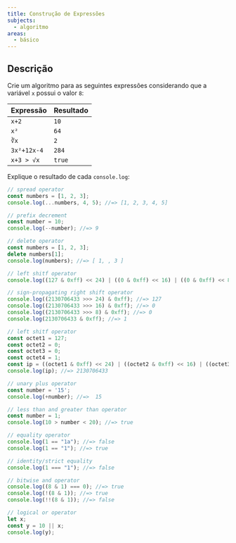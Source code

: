 ```yaml
---
title: Construção de Expressões
subjects:
  - algoritmo
areas:
  - básico
---
```


## Descrição

Crie um algoritmo para as seguintes expressões considerando que a variável `x` possui o valor `8`:

| Expressão   | Resultado |
| ----------- | --------- |
| `x+2`       | `10`      |
| `x²`        | `64`      |
| `∛x`        | `2`       |
| `3x²+12x-4` | `284`     |
| `x+3 > √x`  | `true`    |

Explique o resultado de cada `console.log`:

```js
// spread operator
const numbers = [1, 2, 3];
console.log(...numbers, 4, 5); //=> [1, 2, 3, 4, 5]
```

```js
// prefix decrement
const number = 10;
console.log(--number); //=> 9
```

```js
// delete operator
const numbers = [1, 2, 3];
delete numbers[1];
console.log(numbers); //=> [ 1, , 3 ]
```

```js
// left shitf operator
console.log((127 & 0xff) << 24) | ((0 & 0xff) << 16) | ((0 & 0xff) << 8) | (1 & 0xff)); //=> 2130706433
```

```js
// sign-propagating right shift operator
console.log((2130706433 >>> 24) & 0xff); //=> 127
console.log((2130706433 >>> 16) & 0xff); //=> 0
console.log((2130706433 >>> 8) & 0xff); //=> 0
console.log(2130706433 & 0xff); //=> 1
```

```js
// left shitf operator
const octet1 = 127;
const octet2 = 0;
const octet3 = 0;
const octet4 = 1;
const ip = ((octet1 & 0xff) << 24) | ((octet2 & 0xff) << 16) | ((octet3 & 0xff) << 8) | (octet4 & 0xff);
console.log(ip); //=> 2130706433
```

```js
// unary plus operator
const number = '15';
console.log(+number); //=>  15
```

```js
// less than and greater than operator
const number = 1;
console.log(10 > number < 20); //=> true
```

```js
// equality operator
console.log(1 == "1a"); //=> false
console.log(1 == "1"); //=> true
```

```js
// identity/strict equality
console.log(1 === "1"); //=> false
```

```js
// bitwise and operator
console.log((8 & 1) === 0); //=> true
console.log(!(8 & 1)); //=> true
console.log(!!(8 & 1)); //=> false
```

```js
// logical or operator
let x;
const y = 10 || x;
console.log(y);
```
